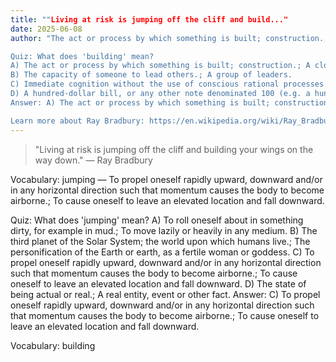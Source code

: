 ```yaml
---
title: ""Living at risk is jumping off the cliff and build..."
date: 2025-06-08
author: "The act or process by which something is built; construction.; A closed structure with walls and a roof.

Quiz: What does 'building' mean?
A) The act or process by which something is built; construction.; A closed structure with walls and a roof.
B) The capacity of someone to lead others.; A group of leaders.
C) Immediate cognition without the use of conscious rational processes.; A perceptive insight gained by the use of this faculty.
D) A hundred-dollar bill, or any other note denominated 100 (e.g. a hundred euros).; An administrative subdivision of southern English counties formerly reckoned as comprising 100 hides (households or families) and notionally equal to 12,000 acres.
Answer: A) The act or process by which something is built; construction.; A closed structure with walls and a roof.

Learn more about Ray Bradbury: https://en.wikipedia.org/wiki/Ray_Bradbury"
---
```


> "Living at risk is jumping off the cliff and building your wings on the way down." — Ray Bradbury

Vocabulary: jumping — To propel oneself rapidly upward, downward and/or in any horizontal direction such that momentum causes the body to become airborne.; To cause oneself to leave an elevated location and fall downward.

Quiz: What does 'jumping' mean?
A) To roll oneself about in something dirty, for example in mud.; To move lazily or heavily in any medium.
B) The third planet of the Solar System; the world upon which humans live.; The personification of the Earth or earth, as a fertile woman or goddess.
C) To propel oneself rapidly upward, downward and/or in any horizontal direction such that momentum causes the body to become airborne.; To cause oneself to leave an elevated location and fall downward.
D) The state of being actual or real.; A real entity, event or other fact.
Answer: C) To propel oneself rapidly upward, downward and/or in any horizontal direction such that momentum causes the body to become airborne.; To cause oneself to leave an elevated location and fall downward.

Vocabulary: building
